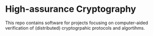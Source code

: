 # High-assurance Cryptography
This repo contains software for projects focusing on computer-aided verification of (distributed) cryptogrpahic protocols and algortihms.
